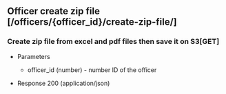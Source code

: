## Officer create zip file [/officers/{officer_id}/create-zip-file/]

### Create zip file from excel and pdf files then save it on S3[GET]

+ Parameters
    + officer_id (number) - number ID of the officer

+ Response 200 (application/json)

